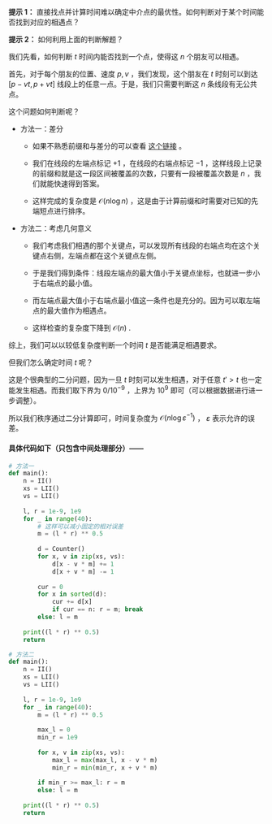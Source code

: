 **提示 1：** 直接找点并计算时间难以确定中介点的最优性。如何判断对于某个时间能否找到对应的相遇点？

**提示 2：** 如何利用上面的判断解题？

我们先看，如何判断 $t$ 时间内能否找到一个点，使得这 $n$ 个朋友可以相遇。

首先，对于每个朋友的位置、速度 $p, v$ ，我们发现，这个朋友在 $t$ 时刻可以到达 $[p-vt, p+vt]$ 线段上的任意一点。于是，我们只需要判断这 $n$ 条线段有无公共点。

这个问题如何判断呢？

- 方法一：差分

    - 如果不熟悉前缀和与差分的可以查看 [这个链接](https://oi-wiki.org/basic/prefix-sum/) 。
    
    - 我们在线段的左端点标记 $+1$ ，在线段的右端点标记 $-1$ ，这样线段上记录的前缀和就是这一段区间被覆盖的次数，只要有一段被覆盖次数是 $n$ ，我们就能快速得到答案。
    
    - 这样完成的复杂度是 $\mathcal{O}(n\log n)$ ，这是由于计算前缀和时需要对已知的先端短点进行排序。

- 方法二：考虑几何意义

    - 我们考虑我们相遇的那个关键点，可以发现所有线段的右端点均在这个关键点右侧，左端点都在这个关键点左侧。

    - 于是我们得到条件：线段左端点的最大值小于关键点坐标，也就进一步小于右端点的最小值。

    - 而左端点最大值小于右端点最小值这一条件也是充分的。因为可以取左端点的最大值作为相遇点。

    - 这样检查的复杂度下降到 $\mathcal{O}(n)$ .

综上，我们可以以较低复杂度判断一个时间 $t$ 是否能满足相遇要求。

但我们怎么确定时间 $t$ 呢？

这是个很典型的二分问题，因为一旦 $t$ 时刻可以发生相遇，对于任意 $t'>t$ 也一定能发生相遇。而我们取下界为 $0 / 10^{-9}$ ，上界为 $10^9$ 即可（可以根据数据进行进一步调整）。

所以我们秩序通过二分计算即可，时间复杂度为 $\mathcal{O}(n\log ε^{-1})$ ， $ε$ 表示允许的误差。

#### 具体代码如下（只包含中间处理部分）——

```Python []
# 方法一
def main():
    n = II()
    xs = LII()
    vs = LII()
    
    l, r = 1e-9, 1e9
    for _ in range(40):
        # 这样可以减小固定的相对误差
        m = (l * r) ** 0.5
        
        d = Counter()
        for x, v in zip(xs, vs):
            d[x - v * m] += 1
            d[x + v * m] -= 1
        
        cur = 0
        for x in sorted(d):
            cur += d[x]
            if cur == n: r = m; break
        else: l = m
    
    print((l * r) ** 0.5)
    return

# 方法二
def main():
    n = II()
    xs = LII()
    vs = LII()
    
    l, r = 1e-9, 1e9
    for _ in range(40):
        m = (l * r) ** 0.5
        
        max_l = 0
        min_r = 1e9
        
        for x, v in zip(xs, vs):
            max_l = max(max_l, x - v * m)
            min_r = min(min_r, x + v * m)
        
        if min_r >= max_l: r = m
        else: l = m
    
    print((l * r) ** 0.5)
    return
```
